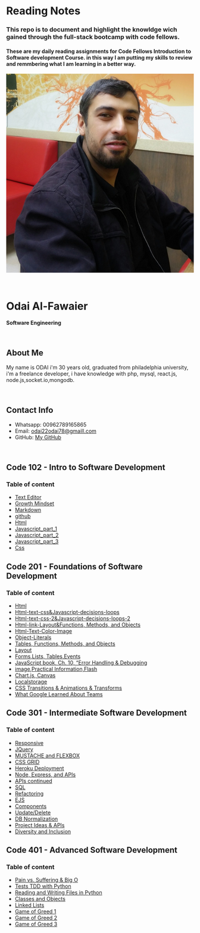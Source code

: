 

# Reading Notes


### This repo is to document and highlight the knowldge wich gained through the full-stack bootcamp with code fellows.

#### These are my daily reading assignments for Code Fellows Introduction to Software development Course. in this way  I am putting my skills to review and remmbering what I am learning in a better way.


![img](assesst/myphoto.jpg)

<br/>

# Odai Al-Fawaier

**Software Engineering**


<br/>

## About Me

My name is ODAI i'm 30 years old, graduated from philadelphia university, i'm a freelance developer, i have knowledge with php, mysql, react.js, node.js,socket.io,mongodb.

<br/>

## Contact Info

* Whatsapp: 00962789165865
* Email: odai22odai78@gmaill.com
* GitHub: [My GitHub](https://github.com/odai1990)

<br/>


## Code 102 - Intro to Software Development

### Table of content


* [Text Editor](Read_lab01.md) 
* [Growth Mindset](Lab_02a.md) 
* [Markdown](Read_02a.md) 
* [github](Read_02b.md) 
* [Html](Read_03.md) 
* [Javascript_part_1](Read_3.md) 
* [Javascript_part_2](Read_4.md) 
* [Javascript_part_3](Read_05a.md) 
* [Css](Read_05b.md) 


## Code 201 - Foundations of Software Development

### Table of content


* [Html](class-01.md) 
* [Html-text-css&Javascript-decisions-loops](class-02.md) 
* [Html-text-css-2&Javascript-decisions-loops-2](class-03.md) 
* [Html-link-Layout&Functions, Methods, and Objects](class-04.md) 
* [Html-Text-Color-Image](class-05.md) 
* [Object-Literals](class-06.md) 
* [Tables, Functions, Methods, and Objects](class-07.md) 
* [Layout](class-08.md) 
* [Forms,Lists, Tables,Events](class-09.md) 
* [JavaScript book, Ch. 10, “Error Handling & Debugging](class-10.md) 
* [image,Practical Information,Flash](class-11.md) 
* [Chart.js, Canvas](class-12.md) 
* [Localstorage](class-13.md) 
* [CSS Transitions & Animations & Transforms](class-14.md) 
* [What Google Learned About Teams](class-14b.md) 


## Code 301 - Intermediate Software Development

### Table of content

 * [Responsive](read1.md)
 * [JQuery](read2.md) 
 * [MUSTACHE and FLEXBOX](read3.md) 
 * [CSS GRID](read4.md) 
 * [Heroku Deployment](read5.md) 
 * [Node, Express, and APIs](read6.md) 
 * [APIs continued](read7.md) 
 * [SQL](read8.md) 
 * [Refactoring](read9.md) 
 * [EJS](read11.md) 
 * [Components](read12.md) 
 * [Update/Delete](read13.md) 
 * [DB Normalization](read14a.md) 
 * [Project Ideas & APIs](read14b.md) 
 * [Diversity and Inclusion](read15.md) 



## Code 401 - Advanced Software Development

### Table of content

 * [Pain vs. Suffering & Big O](reading_1.md)
 * [Tests TDD with Python](reading_2.md)
 * [Reading and Writing Files in Python](reading_3.md)
 * [Classes and Objects](reading_4.md)
 * [Linked Lists](reading_5.md)
 * [Game of Greed 1](reading_6.md)
 * [Game of Greed 2](reading_7.md)
 * [Game of Greed 3](reading_8.md)

 
